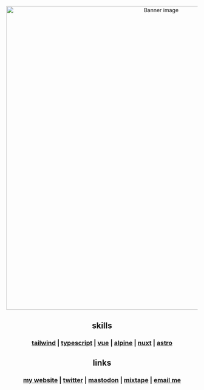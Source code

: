 <p align="center">
  <img src="https://pbs.twimg.com/profile_banners/1404134481615802385/1665003028/1500x500" alt="Banner image" width="800" />
</p>
<h2 align="center">skills</h2>
<h3 align="center">
  <a href="https://tailwindcss.com">tailwind</a> |
  <a href="https://www.typescriptlang.org">typescript</a> |
  <a href="https://vuejs.org">vue</a> |
  <a href="https://alpinejs.dev">alpine</a> |
  <a href="https://nuxt.com">nuxt</a> |
  <a href="https://astro.build">astro</a>
</h3>
<h2 align="center">links</h2>
<h3 align="center">
  <a href="https://maciejpedzi.ch">my website</a> |
  <a href="https://twitter.com/MaciejPedzich">twitter</a> |
  <a href="https://notacult.social/@macindahaus">mastodon</a> |
  <a href="https://open.spotify.com/playlist/6JPMYu8YxGHBQ2Qv52JRaj?si=6cb9bfb54ca140e5">mixtape</a> |
  <a href="mailto:contact@maciejpedzi.ch">email me</a>
</h3>
